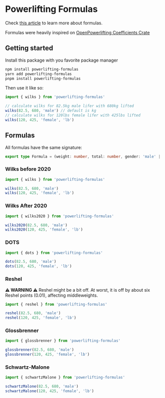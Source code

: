 # Powerlifting Formulas

Check [this article](https://www.taylorsstrength.co.uk/powerlifting-formulas-is-wilks-best-and-what-are-the-alternatives/) to learn more about formulas.

Formulas were heavily inspired on [OpenPowerlifting Coefficients Crate](https://github.com/sstangl/openpowerlifting/tree/main/crates/coefficients/src)

## Getting started

Install this package with you favorite package manager

```bash
npm install powerlifting-formulas
yarn add powerlifting-formulas
pnpm install powerlifting-formulas
```

Then use it like so:

```ts
import { wilks } from 'powerlifting-formulas'

// calculate wilks for 82.5kg male lifer with 680kg lifted
wilks(82.5, 680, 'male') // default is kg
// calculate wilks for 120lbs female lifer with 425lbs lifted
wilks(120, 425, 'female', 'lb')
```

## Formulas

All formulas have the same signature:

```ts
export type Formula = (weight: number, total: number, gender: 'male' | 'female', mass?: 'kg' | 'lb') => number
```

### Wilks before 2020

```ts
import { wilks } from 'powerlifting-formulas'

wilks(82.5, 680, 'male')
wilks(120, 425, 'female', 'lb')
```

### Wilks After 2020

```ts
import { wilks2020 } from 'powerlifting-formulas'

wilks2020(82.5, 680, 'male')
wilks2020(120, 425, 'female', 'lb')
```

### DOTS

```ts
import { dots } from 'powerlifting-formulas'

dots(82.5, 680, 'male')
dots(120, 425, 'female', 'lb')
```

### Reshel

**⚠️ WARNING ⚠️** Reshel might be a bit off. At worst, it is off by about six Reshel points (0.01), affecting middleweights.

```ts
import { reshel } from 'powerlifting-formulas'

reshel(82.5, 680, 'male')
reshel(120, 425, 'female', 'lb')
```

### Glossbrenner

```ts
import { glossbrenner } from 'powerlifting-formulas'

glossbrenner(82.5, 680, 'male')
glossbrenner(120, 425, 'female', 'lb')
```

### Schwartz-Malone

```ts
import { schwartzMalone } from 'powerlifting-formulas'

schwartzMalone(82.5, 680, 'male')
schwartzMalone(120, 425, 'female', 'lb')
```

